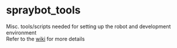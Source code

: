 # spraybot_tools
Misc. tools/scripts needed for setting up the robot and development environment   
Refer to the [wiki](https://github.com/spraybot/spraybot_tools/wiki) for more details
